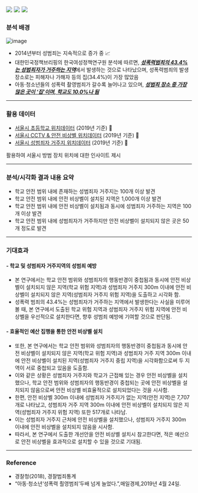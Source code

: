 
![](https://github.com/AsellaS2/Visualization-project-using-public-data/assets/69001369/d5e3afb8-916d-4b7f-a91c-57afa75fd35b)
<img src="https://img.shields.io/badge/R-75AADB?style=plastic&logo=Rstudio&logoColor=white">
<img src="https://img.shields.io/badge/leaflet-199900?style=plastic&logo=/leaflet&logoColor=white">
---
### 분석 배경

![image](https://github.com/AsellaS2/Visualization-project-using-public-data/assets/69001369/d7b2236a-9026-463b-af24-36959a48ab9d)
  
- 2014년부터 성범죄는 지속적으로 증가 중 📈
- 대한민국정책브리핑의 한국여성정책연구원 분석에 따르면, [<U>***성폭력범죄의 43.4%는 성범죄자가 거주하는 지역***</U>](https://www.yna.co.kr/view/AKR20190424073200005)에서 발생하는 것으로 나타났으며, 성폭력범죄의 발생장소로는 피해자나 가해자 등의 집(34.4%)이 가장 많았음
- 아동·청소년들의 성폭력 촬영범죄가 갈수록 늘어나고 있으며, [***성범죄 장소 중 가장 많은 곳이 ‘집’이며, 학교도 10.0%나 됨***](https://www.yna.co.kr/view/AKR20190424073200005)

---
### 활용 데이터
- [서울시 초등학교 위치데이터](https://data.seoul.go.kr/dataList/OA-20555/S/1/datasetView.do) (2019년 기준) 🏢
- [서울시 CCTV & 안전 비상벨 위치데이터](https://www.localdata.go.kr/lif/lifeCtacDataView.do) (2019년 기준) 📸
- [서울시 성범죄자 거주지 위치데이터](https://www.sexoffender.go.kr/m1s2_login5.nsc#) (2019년 기준) 🐾

활용하여 서울시 방범 장치 위치에 대한 인사이트 제시

---
### 분석/시각화 결과 내용 요약  

- 학교 안전 범위 내에 존재하는 성범죄자 거주지는 100개 이상 발견
- 학교 안전 범위 내에 안전 비상벨이 설치된 지역은 1,000개 이상 발견
- 학교 안전 범위 내에 안전 비상벨이 설치됨과 동시에 성범죄자 거주하는 지역은 100개 이상 발견
- 학교 안전 범위 내에 성범죄자가 거주하지만 안전 비상벨이 설치되지 않은 곳은 50개 정도로 발견
---
### 기대효과  

#### - 학교 및 성범죄자 거주지역의 성범죄 예방
  * 본 연구에서는 학교 안전 범위와 성범죄자의 행동반경이 중첩됨과 동시에 안전 비상벨이 설치되지 않은 지역(학교 위험 지역)과 성범죄자 거주지 300m 이내에 안전 비상벨이 설치되지 않은 지역(성범죄자 거주지 위험 지역)을 도출하고 시각화 함.
  * 성폭력 범죄의 43.4%는 성범죄자가 거주하는 지역에서 발생한다는 사실을 미루어 볼 때, 본 연구에서 도출된 학교 위험 지역과 성범죄자 거주지 위험 지역에 안전 비상벨을 우선적으로 설치한다면, 향후 성범죄 예방에 기여할 것으로 판단됨.
#### - 효율적인 예산 집행을 통한 안전 비상벨 설치
  * 또한, 본 연구에서는 학교 안전 범위와 성범죄자의 행동반경이 중첩됨과 동시에 안전 비상벨이 설치되지 않은 지역(학교 위험 지역)과 성범죄자 거주 지역 300m 이내에 안전 비상벨이 설치된 지역(성범죄자 거주지 중립 지역)을 시각화함으로써 두 지역이 서로 중첩되고 있음을 도출함.
  * 이와 같은 상황은 성범죄자 거주지와 학교가 근접해 있는 경우 안전 비상벨을 설치했으나, 학교 안전 범위와 성범죄자의 행동반경이 중첩되는 곳에 안전 비상벨을 설치되지 않음으로써 안전 비상벨 비효율적으로 설치되었다는 것을 시사함.
  * 한편, 안전 비상벨 300m 이내에 성범죄자 거주지가 없는 지역(안전 지역)은 7,707개로 나타났고, 성범죄자 거주 지역 300m 이내에 안전 비상벨이 설치되지 않은 지역(성범죄자 거주지 위험 지역) 또한 517개로 나타남.
  * 이는 성범죄자 거주지 근처에 안전 비상벨을 설치했으나, 성범죄자 거주지 300m 이내에 안전 비상벨을 설치되지 않음을 시사함.
  * 따라서, 본 연구에서 도출한 개선안을 안전 비상벨 설치시 참고한다면, 적은 예산으로 안전 비상벨을 효과적으로 설치할 수 있을 것으로 기대됨.
---
### Reference
- 경찰청(2018), 경찰범죄통계
- “아동·청소년‘성폭력 쵤영범죄’두배 넘게 늘었다.”,매일경제,2019년 4월 24일.
